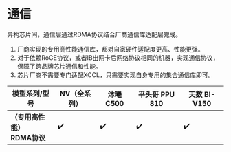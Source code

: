
# 通信
异构芯片间，通信层通过RDMA协议结合厂商通信库适配层完成。 
1. 厂商实现的专用高性能通信库，都对自家硬件适配度更高、性能更强。
2. 对于依赖RoCE协议，或者IB出网卡后网络协议相同的机器，实现通信协议，保障了跨品牌芯片通信和性能。
3. 芯片厂商不需要专门适配XCCL，只需要实现自身专用的集合通信库即可。

| **模型系列/型号** | **NV（全系列）** | **沐曦 C500** | **平头哥 PPU 810**  | **天数 BI-V150** | 
| --- | --- | --- | --- | --- |
| **（专用高性能）<br> RDMA协议** | ✔️ | ✔️ | ✔️ | ✔️ |